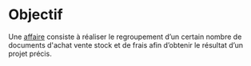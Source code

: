 # Objectif



Une [affaire](../3/Affaire/Fiche.md) consiste à réaliser le regroupement d’un certain nombre de documents d'achat vente stock et de frais afin d’obtenir le résultat d’un projet précis.


